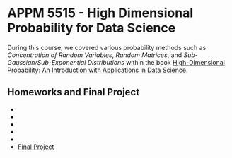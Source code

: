 # APPM 5515 - High Dimensional Probability for Data Science
During this course, we covered various probability methods such as *Concentration of Random Variables*, *Random Matrices*, and *Sub-Gaussian/Sub-Exponential Distributions* within the book [High-Dimensional Probability: An Introduction with Applications in Data Science](https://www.math.uci.edu/~rvershyn/papers/HDP-book/HDP-book.html).

## Homeworks and Final Project
*
*
*
*
*
* [Final Project]()

